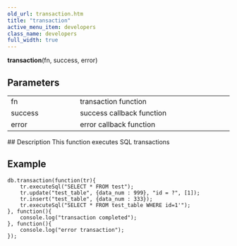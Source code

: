 ```yaml
---
old_url: transaction.htm
title: "transaction"
active_menu_item: developers
class_name: developers
full_width: true
---
```



**transaction**(fn, success, error)
   

## Parameters

<table>
<tr>
<td width="193">
fn

</td>
<td width="17">

</td>
<td width="670">
transaction function

</td>
</tr>
<tr>
<td width="193">
success

</td>
<td width="17">

</td>
<td width="670">
success callback function

</td>
</tr>
<tr>
<td width="193">
error

</td>
<td width="17">

</td>
<td width="670">
error callback function

</td>
</tr>
</table>
## Description
This function executes SQL transactions

## Example
     
     
    db.transaction(function(tr){
        tr.executeSql("SELECT * FROM test");
        tr.update("test_table", {data_num : 999}, "id = ?", [1]);
        tr.insert("test_table", {data_num : 333});
        tr.executeSql("SELECT * FROM test_table WHERE id=1'");
    }, function(){
        console.log("transaction completed");
    }, function(){
        console.log("error transaction");
    });
   



